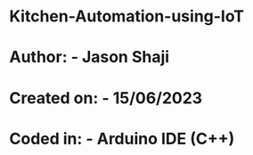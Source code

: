 # Kitchen-Automation-using-IoT
# Author: - Jason Shaji
# Created on: - 15/06/2023
# Coded in: - Arduino IDE (C++)
